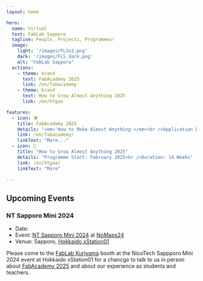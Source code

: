 ```yaml
---
layout: home

hero:
  name: Virtual
  text: FabLab Sapporo
  tagline: People, Projects, Programmes!
  image:
    light: '/images/FLSv2.png'
    dark: '/images/FLS_dark.png'
    alt: "FabLab Sapporo"
  actions:
    - theme: brand
      text: FabAcademy 2025
      link: /en/fabacademy
    - theme: brand
      text: How to Grow Almost Anything 2025
      link: /en/htgaa

features:
  - icon: 🛠️
    title: FabAcademy 2025
    details: "<em>'How to Make Almost Anything'</em><br />Application Deadline: <strong>Dec 25th 2024</strong><br />Programme Start: <strong>January 15th, 2025</strong><br />Duration: 20 Weeks"
    link: /en/fabacademy/
    linkText: "More..."
  - icon: 🧬
    title: "How to Grow Almost Anything 2025"
    details: "Programme Start: February 2025<br />Duration: 14 Weeks"
    link: /en/htgaa/
    linkText: "More"

---
```


## Upcoming Events

### NT Sapporo Mini 2024 
- Date: <Badge type="tip" text="14.9.2024" /><Badge type="tip" text="15.9.2024" /><Badge type="warning" text="13:00 - 17:00" />
- Event: [NT Sapporo Mini 2024](https://wiki.nicotech.jp/nico_tech/index.php?NT札幌mini2024) at [NoMaps24](https://no-maps.jp/program/program-channel-geek/nt-sapporo-mini/)
- Venue: Sapporo, [Hokkaido xStation01](https://xstation.jp)

Please come to the [FabLab Kuriyama](https://fablabkuriyama.jp/) booth at the NicoTech Sappporo Mini 2024 event at Hokkaido xStation01 for a chancge to talk to us in person about [FabAcademy 2025](/en/fabacademy/) and about our experience as students and teachers.


